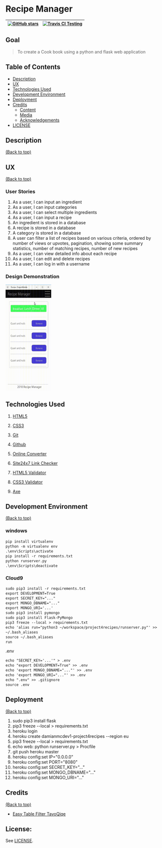 # Recipe Manager

| <a href="https://github.com/DamianMcNulty/project4recipes/stargazers">     <img src="https://img.shields.io/github/stars/DamianMcNulty/project4recipes.svg?style=social" alt="GitHub stars"> </a> | [![Travis CI Testing](https://travis-ci.org/DamianMcNulty/project4recipes.svg?branch=master)](https://travis-ci.org/DamianMcNulty/project4recipes) |
| ------------------------------------------------------------------------------------------------------------------------------------------------------------------------------------------------- | -------------------------------------------------------------------------------------------------------------------------------------------------- |

## Goal

> To create a Cook book using a python and flask web application

## Table of Contents

-   [Description](#description)
-   [UX](#ux)
-   [Technologies Used](#technologies-used)
-   [Development Environment](#development-environment)
-   [Deployment](#deployment)
-   [Credits](#credits)
    -   [Content](#content)
    -   [Media](#media)
    -   [Acknowledgements](#acknowledgements)
-   [LICENSE](#license)

## Description

[(Back to top)](#table-of-contents)

## UX

[(Back to top)](#table-of-contents)

### User Stories

1.  As a user, I can input an ingredient
2.  As a user, I can input categories
3.  As a user, I can select multiple ingredients
4.  As a user, I can input a recipe
5.  An ingredient is stored in a database
6.  A recipe is stored in a database
7.  A category is stored in a database
8.  A user can filter a list of recipes based on various criteria, ordered by number of views or upvotes, pagination, showing some summary statistics, number of matching recipes, number of new recipes
9.  As a user, I can view detailed info about each recipe
10. As a user, I can edit and delete recipes
11. As a user, I can log in with a username

### Design Demonstration

<img src="https://github.com/DamianMcNulty/project4recipes/blob/master/static/img/AdobeXDCC13_12_2018Project4Re.gif" width=30% height=350px alt="Demonstration">

## Technologies Used

1.  [HTML5](https://en.wikipedia.org/wiki/HTML5) 

2.  [CSS3](https://en.wikipedia.org/wiki/Cascading_Style_Sheets)  

3.  [Git](https://git-scm.com/)  

4.  [Github](https://github.com/)

5.  [Online Converter](https://www.onlineconverter.com/mp4-to-gif)

6.  [Site24x7 Link Checker](https://www.site24x7.com/link-checker.html)

7.  [HTML5 Validator](https://validator.w3.org/)

8.  [CSS3 Validator](https://jigsaw.w3.org/css-validator/)

9.  [Axe](https://chrome.google.com/webstore/detail/axe/lhdoppojpmngadmnindnejefpokejbdd?hl=en)

## Development Environment

[(Back to top)](#table-of-contents)

### windows

    pip install virtualenv
    python -m virtualenv env
    .\env\Scripts\activate
    pip install -r requirements.txt
    python runserver.py
    .\env\Scripts\deactivate

### Cloud9

    sudo pip3 install -r requirements.txt
    export DEVELOPMENT=True
    export SECRET_KEY="..."
    export MONGO_DBNAME="..."
    export MONGO_URI='...'
    sudo pip3 install pymongo
    sudo pip3 install Flask-PyMongo
    pip3 freeze --local > requirements.txt
    echo 'alias run="python3 ~/workspace/project4recipes/runserver.py"' >> ~/.bash_aliases
    source ~/.bash_aliases
    run

.env

    echo "SECRET_KEY='...'" > .env
    echo "export DEVELOPMENT=True" >> .env
    echo 'export MONGO_DBNAME="..."' >> .env
    echo 'export MONGO_URI="..."' >> .env
    echo ".env" >> .gitignore
    source .env

## Deployment

[(Back to top)](#table-of-contents)

1.  sudo pip3 install flask
2.  pip3 freeze --local > requirements.txt
3.  heroku login
4.  heroku create damianmcdev1-project4recipes --region eu
5.  pip3 freeze --local > requirements.txt
6.  echo web: python runserver.py > Procfile
7.  git push heroku master
8.  heroku config:set IP="0.0.0.0"
9.  heroku config:set PORT="8080"
10. heroku config:set SECRET_KEY="..."
11. heroku config:set MONGO_DBNAME="..."
12. heroku config:set MONGO_URI="..."

## Credits

[(Back to top)](#table-of-contents)

-   [Easy Table Filter TavoQiqe](https://bootsnipp.com/snippets/featured/easy-table-filter)

## License:

See [LICENSE](LICENSE).
